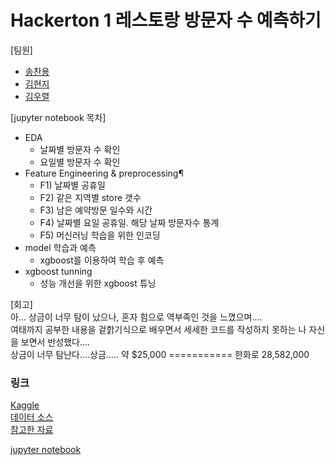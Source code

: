 # Hackerton 1 레스토랑 방문자 수 예측하기

[팀원]
- [송찬용](https://github.com/thdcksdyd98)
- [김현지](https://github.com/aacara)
- [김우렬](https://github.com/wooryeol)

[jupyter notebook 목차]
- EDA
  - 날짜별 방문자 수 확인
  - 요일별 방문자 수 확인
- Feature Engineering & preprocessing¶
  - F1) 날짜별 공휴일
  - F2) 같은 지역별 store 갯수
  - F3) 남은 예약방문 일수와 시간
  - F4) 날짜별 요일 공휴일. 해당 날짜 방문자수 통계
  - F5) 머신러닝 학습을 위한 인코딩
- model 학습과 예측
  - xgboost를 이용하여 학습 후 예측
- xgboost tunning
  - 성능 개선을 위한 xgboost 튜닝

[회고]   
아... 상금이 너무 탐이 났으나, 혼자 힘으로 역부족인 것을 느꼈으며....    
여태까지 공부한 내용을 겉핡기식으로 배우면서 세세한 코드를 작성하지 못하는 나 자신을 보면서 반성했다....   
상금이 너무 탐난다....상금..... 약 $25,000 =========== 한화로 28,582,000

### 링크
[Kaggle](https://www.kaggle.com/c/recruit-restaurant-visitor-forecasting)   
[데이터 소스](https://www.kaggle.com/c/recruit-restaurant-visitor-forecasting/data)   
[참고한 자료](https://github.com/ligz08/Kaggle-Recruit-Restaurant-Visitor-Forecasting)

[jupyter notebook](https://github.com/kalina007/Hackerton/blob/main/HackerTon1/hackerton_1-version1.ipynb)

